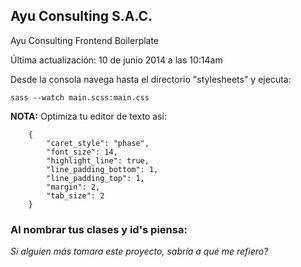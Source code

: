## Ayu Consulting S.A.C.

Ayu Consulting Frontend Boilerplate

Última actualización: 10 de junio 2014 a las 10:14am

Desde la consola navega hasta el directorio "stylesheets" y ejecuta: 

  	sass --watch main.scss:main.css

__NOTA:__ Optimiza tu editor de texto así: 

		{
			"caret_style": "phase",
			"font_size": 14,
			"highlight_line": true,
			"line_padding_bottom": 1,
			"line_padding_top": 1,
			"margin": 2,
			"tab_size": 2
		}

### Al nombrar tus clases y id's piensa:

_Si alguien más tomara este proyecto, sabría a qué me refiero?_

